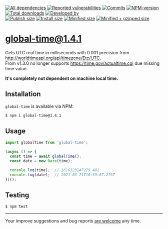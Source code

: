 [![All dependencies](https://img.shields.io/librariesio/release/npm/global-time/1.4.1?style=flat-square "All dependencies of global-time@1.4.1")](https://libraries.io/npm/global-time/1.4.1)
[![Reported vulnerabilities](https://img.shields.io/snyk/vulnerabilities/npm/global-time@1.4.1?style=flat-square "Reported vulnerabilities of global-time@1.4.1")](https://snyk.io/test/npm/global-time/1.4.1)
[![Commits](https://flat.badgen.net/github/commits/ArthurKa/global-time)](https://github.com/ArthurKa/global-time/commits/master)
[![NPM-version](https://img.shields.io/badge/npm-v1.4.1-blue.svg?style=flat-square&&logo=npm "Current NPM-version")](https://www.npmjs.com/package/global-time/v/1.4.1)
[![Total downloads](https://img.shields.io/npm/dt/global-time?style=flat-square "Total downloads for all the time")](https://npm-stat.com/charts.html?package=global-time)
[![Developed by](https://img.shields.io/badge/developed_by-ArthurKa-blueviolet.svg?style=flat-square "GitHub")](https://github.com/ArthurKa)\
[![Publish size](https://flat.badgen.net/packagephobia/publish/global-time@1.4.1?label=publish 'Publish size of global-time@1.4.1')](https://packagephobia.now.sh/result?p=global-time@1.4.1)
[![Install size](https://flat.badgen.net/packagephobia/install/global-time@1.4.1?label=install 'Install size of global-time@1.4.1')](https://packagephobia.now.sh/result?p=global-time@1.4.1)
[![Minified size](https://img.shields.io/bundlephobia/min/global-time@1.4.1?style=flat-square&label=minified "Minified size of global-time@1.4.1")](https://bundlephobia.com/result?p=global-time@1.4.1)
[![Minified + gzipped size](https://img.shields.io/bundlephobia/minzip/global-time@1.4.1?style=flat-square&label=minzipped "Minified + gzipped size of global-time@1.4.1")](https://bundlephobia.com/result?p=global-time@1.4.1)

# global-time@1.4.1

Gets UTC real time in milliseconds with 0.001 precision from http://worldtimeapi.org/api/timezone/Etc/UTC. \
From v1.3.0 no longer supports https://time.gov/actualtime.cgi due missing time value.

**It's completely not dependent on machine local time.**

## Installation
`global-time` is available via NPM:
```bash
$ npm i global-time@1.4.1
```

## Usage
```ts
import globalTime from 'global-time';

(async () => {
  const time = await globalTime();
  const date = new Date(time);

  console.log(time);  // 1616323147279.481
  console.log(date);  // 2021-03-21T10:39:07.279Z
})();
```

## Testing
```bash
$ npm test
```

---

Your improve suggestions and bug reports [are welcome](https://github.com/ArthurKa/global-time/issues) any time.
